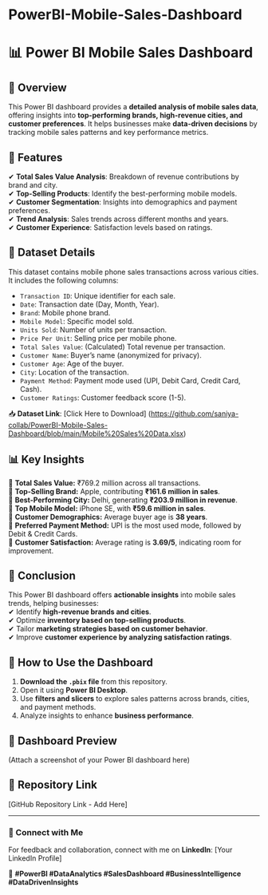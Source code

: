 # PowerBI-Mobile-Sales-Dashboard
# 📊 Power BI Mobile Sales Dashboard  

## 📌 Overview  
This Power BI dashboard provides a **detailed analysis of mobile sales data**, offering insights into **top-performing brands, high-revenue cities, and customer preferences**. It helps businesses make **data-driven decisions** by tracking mobile sales patterns and key performance metrics.

## 🎯 Features  
✔ **Total Sales Value Analysis**: Breakdown of revenue contributions by brand and city.  
✔ **Top-Selling Products**: Identify the best-performing mobile models.  
✔ **Customer Segmentation**: Insights into demographics and payment preferences.  
✔ **Trend Analysis**: Sales trends across different months and years.  
✔ **Customer Experience**: Satisfaction levels based on ratings.  

## 📂 Dataset Details  
This dataset contains mobile phone sales transactions across various cities. It includes the following columns:  

- `Transaction ID`: Unique identifier for each sale.  
- `Date`: Transaction date (Day, Month, Year).  
- `Brand`: Mobile phone brand.  
- `Mobile Model`: Specific model sold.  
- `Units Sold`: Number of units per transaction.  
- `Price Per Unit`: Selling price per mobile phone.  
- `Total Sales Value`: (Calculated) Total revenue per transaction.  
- `Customer Name`: Buyer’s name (anonymized for privacy).  
- `Customer Age`: Age of the buyer.  
- `City`: Location of the transaction.  
- `Payment Method`: Payment mode used (UPI, Debit Card, Credit Card, Cash).  
- `Customer Ratings`: Customer feedback score (1-5).  

📥 **Dataset Link**: [Click Here to Download] (https://github.com/saniya-collab/PowerBI-Mobile-Sales-Dashboard/blob/main/Mobile%20Sales%20Data.xlsx)  

## 📊 Key Insights  
🔹 **Total Sales Value:** ₹769.2 million across all transactions.  
🔹 **Top-Selling Brand:** Apple, contributing **₹161.6 million in sales**.  
🔹 **Best-Performing City:** Delhi, generating **₹203.9 million in revenue**.  
🔹 **Top Mobile Model:** iPhone SE, with **₹59.6 million in sales**.  
🔹 **Customer Demographics:** Average buyer age is **38 years**.  
🔹 **Preferred Payment Method:** UPI is the most used mode, followed by Debit & Credit Cards.  
🔹 **Customer Satisfaction:** Average rating is **3.69/5**, indicating room for improvement.  

## 📌 Conclusion  
This Power BI dashboard offers **actionable insights** into mobile sales trends, helping businesses:  
✔ Identify **high-revenue brands and cities**.  
✔ Optimize **inventory based on top-selling products**.  
✔ Tailor **marketing strategies based on customer behavior**.  
✔ Improve **customer experience by analyzing satisfaction ratings**.  

## 🚀 How to Use the Dashboard  
1. **Download the `.pbix` file** from this repository.  
2. Open it using **Power BI Desktop**.  
3. Use **filters and slicers** to explore sales patterns across brands, cities, and payment methods.  
4. Analyze insights to enhance **business performance**.  

## 📸 Dashboard Preview  
(Attach a screenshot of your Power BI dashboard here)  

## 🔗 Repository Link  
[GitHub Repository Link - Add Here]  

---

### 👥 Connect with Me  
For feedback and collaboration, connect with me on **LinkedIn**: [Your LinkedIn Profile]  

📢 **#PowerBI #DataAnalytics #SalesDashboard #BusinessIntelligence #DataDrivenInsights**  
